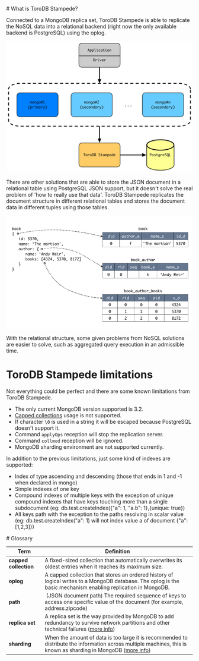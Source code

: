 # What is ToroDB Stampede?

Connected to a MongoDB replica set, ToroDB Stampede is able to replicate the NoSQL data into a relational backend (right now the only available backend is PostgreSQL) using the oplog.

![ToroDB Stampede Structure](images/toro_stampede_structure.jpg)

There are other solutions that are able to store the JSON document in a relational table using PostgreSQL JSON support, but it doesn't solve the real problem of 'how to really use that data'. ToroDB Stampede replicates the document structure in different relational tables and stores the document data in different tuples using those tables.

![Mapping example](images/toro_stampede_mapping.jpg)

With the relational structure, some given problems from NoSQL solutions are easier to solve, such as aggregated query execution in an admissible time.

# ToroDB Stampede limitations

Not everything could be perfect and there are some known limitations from ToroDB Stampede.

* The only current MongoDB version supported is 3.2.
* [Capped collections](https://docs.mongodb.com/manual/core/capped-collections/) usage is not supported.
* If character `\0` is used in a string it will be escaped because PostgreSQL doesn't support it.
* Command `applyOps` reception will stop the replication server.
* Command `collmod` reception will be ignored.
* MongoDB sharding environment are not supported currently.

In addition to the previous limitations, just some kind of indexes are supported:

* Index of type ascending and descending (those that ends in 1 and -1 when declared in mongo)
* Simple indexes of one key
* Compound indexes of multiple keys with the exception of unique compound indexes that have keys touching more than a single subdocument (eg: db.test.createIndex({"a": 1, "a.b": 1},{unique: true})
* All keys path with the exception to the paths resolving in scalar value (eg: db.test.createIndex("a": 1) will not index value a of document {"a": [1,2,3]})

[TODO]: <> (not supported types, we need a list)

[Versions]: <> (this section doesn't make any sense currently)

[Documentation conventions]: <> (we have no time right now for this section)

# Glossary

| Term | Definition |
|------|------------|
| __capped collection__ | A fixed-sized collection that automatically overwrites its oldest entries when it reaches its maximum size. |
| __oplog__ | A capped collection that stores an ordered history of logical writes to a MongoDB database. The oplog is the basic mechanism enabling replication in MongoDB.|
| __path__ | (JSON document path) The required sequence of keys to access one specific value of the document (for example, address.zipcode) | 
| __replica set__ | A replica set is the way provided by MongoDB to add redundancy to survive network partitions and other technical failures ([more info](https://docs.mongodb.com/manual/tutorial/deploy-replica-set/)) |
| __sharding__ | When the amount of data is too large it is recommended to distribute the information across multiple machines, this is known as sharding in MongoDB ([more info](https://docs.mongodb.com/v3.2/sharding/)) |
